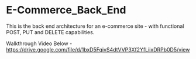 # E-Commerce_Back_End
This is the back end architecture for an e-commerce site - with functional POST, PUT and DELETE capabilities.

Walkthrough Video Below -
https://drive.google.com/file/d/1bxD5FqivS4dtVVP3Xf2YfLiixDRPb0D5/view
